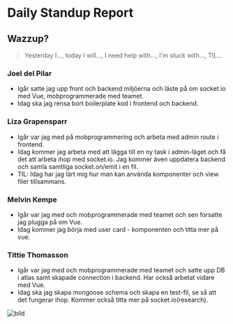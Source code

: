 # Daily Standup Report

## Wazzup?
> Yesterday I…, today I will…, I need help with…, I'm stuck with…, TIL…

### Joel del Pilar
- Igår satte jag upp front och backend miljöerna och läste på om socket.io med Vue, mobprogrammerade med teamet.
- Idag ska jag rensa bort boilerplate kod i frontend och backend.

### Liza Grapensparr
- Igår var jag med på mobprogrammering och arbeta med admin route i frontend.
- Idag kommer jag arbeta med att lägga till en ny task i admin-läget och få det att arbeta ihop med socket.io. Jag kommer även uppdatera backend och samla samtliga socket.on/emit i en fil.
- TIL: Idag har jag lärt mig hur man kan använda komponenter och view filer tillsammans.

### Melvin Kempe
- Igår var jag med och mobprogrammerade med teamet och sen forsatte jag plugga på om Vue.
- Idag kommer jag börja med user card - komponenten och titta mer på vue.

### Tittie Thomasson
- Igår var jag med och mobprogrammerade med teamet och satte upp DB i atlas samt skapade connection i backend. Har också arbetat vidare med Vue. 
- Idag ska jag skapa mongoose schema och skapa en test-fil, se så att det fungerar ihop. Kommer också titta mer på socket.io(research).

![bild](https://user-images.githubusercontent.com/103323456/236414625-05e115f6-6a4a-475b-b298-a8555e321366.png)


